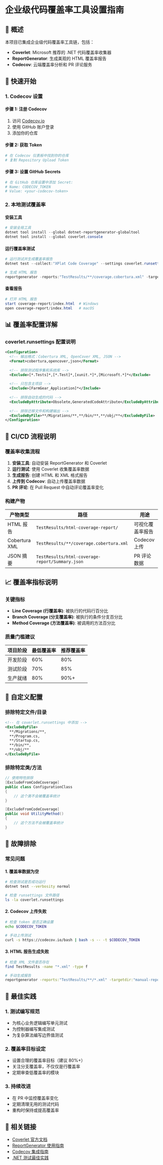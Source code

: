 # 企业级代码覆盖率工具设置指南

## 🎯 概述

本项目已集成企业级代码覆盖率工具链，包括：

- **Coverlet**: Microsoft 推荐的 .NET 代码覆盖率收集器
- **ReportGenerator**: 生成美观的 HTML 覆盖率报告
- **Codecov**: 云端覆盖率分析和 PR 评论服务

## 🚀 快速开始

### 1. Codecov 设置

#### 步骤 1: 注册 Codecov
1. 访问 [Codecov.io](https://codecov.io)
2. 使用 GitHub 账户登录
3. 添加你的仓库

#### 步骤 2: 获取 Token
```bash
# 在 Codecov 仪表板中找到你的仓库
# 复制 Repository Upload Token
```

#### 步骤 3: 设置 GitHub Secrets
```bash
# 在 GitHub 仓库设置中添加 Secret:
# Name: CODECOV_TOKEN
# Value: <your-codecov-token>
```

### 2. 本地测试覆盖率

#### 安装工具
```powershell
# 安装全局工具
dotnet tool install --global dotnet-reportgenerator-globaltool
dotnet tool install --global coverlet.console
```

#### 运行覆盖率测试
```powershell
# 运行测试并生成覆盖率报告
dotnet test --collect:"XPlat Code Coverage" --settings coverlet.runsettings

# 生成 HTML 报告
reportgenerator -reports:"TestResults/**/coverage.cobertura.xml" -targetdir:"coverage-report" -reporttypes:Html
```

#### 查看报告
```powershell
# 打开 HTML 报告
start coverage-report/index.html  # Windows
open coverage-report/index.html   # macOS
```

## 📊 覆盖率配置详解

### coverlet.runsettings 配置说明

```xml
<Configuration>
  <!-- 输出格式：Cobertura XML, OpenCover XML, JSON -->
  <Format>cobertura,opencover,json</Format>
  
  <!-- 排除测试程序集和系统库 -->
  <Exclude>[*.Tests]*,[*.Test]*,[xunit.*]*,[Microsoft.*]*</Exclude>
  
  <!-- 只包含主项目 -->
  <Include>[FarmGear_Application]*</Include>
  
  <!-- 排除自动生成的代码 -->
  <ExcludeByAttribute>Obsolete,GeneratedCodeAttribute</ExcludeByAttribute>
  
  <!-- 排除迁移文件和构建输出 -->
  <ExcludeByFile>**/Migrations/**,**/bin/**,**/obj/**</ExcludeByFile>
</Configuration>
```

## 🔧 CI/CD 流程说明

### 覆盖率收集流程

1. **安装工具**: 自动安装 ReportGenerator 和 Coverlet
2. **运行测试**: 使用 Coverlet 收集覆盖率数据
3. **生成报告**: 创建 HTML 和 XML 格式报告
4. **上传到 Codecov**: 自动上传覆盖率数据
5. **PR 评论**: 在 Pull Request 中自动评论覆盖率变化

### 构建产物

| 产物类型 | 路径 | 用途 |
|---------|------|------|
| HTML 报告 | `TestResults/html-coverage-report/` | 可视化覆盖率报告 |
| Cobertura XML | `TestResults/**/coverage.cobertura.xml` | Codecov 上传 |
| JSON 摘要 | `TestResults/html-coverage-report/Summary.json` | PR 评论数据 |

## 📈 覆盖率指标说明

### 关键指标

- **Line Coverage (行覆盖率)**: 被执行的代码行百分比
- **Branch Coverage (分支覆盖率)**: 被执行的条件分支百分比
- **Method Coverage (方法覆盖率)**: 被调用的方法百分比

### 质量门槛建议

| 项目阶段 | 最低覆盖率 | 推荐覆盖率 |
|----------|------------|------------|
| 开发阶段 | 60% | 80% |
| 测试阶段 | 70% | 85% |
| 生产就绪 | 80% | 90%+ |

## 🎨 自定义配置

### 排除特定文件/目录

```xml
<!-- 在 coverlet.runsettings 中添加 -->
<ExcludeByFile>
  **/Migrations/**,
  **/Program.cs,
  **/Startup.cs,
  **/bin/**,
  **/obj/**
</ExcludeByFile>
```

### 排除特定类/方法

```csharp
// 使用特性排除
[ExcludeFromCodeCoverage]
public class ConfigurationClass
{
    // 这个类不会被覆盖率统计
}

[ExcludeFromCodeCoverage]
public void UtilityMethod()
{
    // 这个方法不会被覆盖率统计
}
```

## 🚨 故障排除

### 常见问题

#### 1. 覆盖率数据为空
```bash
# 检查测试是否成功运行
dotnet test --verbosity normal

# 检查 runsettings 文件路径
ls -la coverlet.runsettings
```

#### 2. Codecov 上传失败
```bash
# 检查 token 是否正确设置
echo $CODECOV_TOKEN

# 手动上传测试
curl -s https://codecov.io/bash | bash -s -- -t $CODECOV_TOKEN
```

#### 3. HTML 报告生成失败
```bash
# 检查 XML 文件是否存在
find TestResults -name "*.xml" -type f

# 手动生成报告
reportgenerator -reports:"TestResults/**/*.xml" -targetdir:"manual-report"
```

## 📝 最佳实践

### 1. 测试编写规范
- 为核心业务逻辑编写单元测试
- 为控制器编写集成测试
- 为复杂算法编写边界值测试

### 2. 覆盖率目标设定
- 设置合理的覆盖率目标（建议 80%+）
- 关注分支覆盖率，不仅仅是行覆盖率
- 定期审查低覆盖率的模块

### 3. 持续改进
- 在 PR 中监控覆盖率变化
- 定期清理无用的测试代码
- 重构时保持或提高覆盖率

## 🔗 相关链接

- [Coverlet 官方文档](https://github.com/coverlet-coverage/coverlet)
- [ReportGenerator 使用指南](https://github.com/danielpalme/ReportGenerator)
- [Codecov 集成指南](https://docs.codecov.com/docs)
- [.NET 测试最佳实践](https://docs.microsoft.com/en-us/dotnet/core/testing/) 